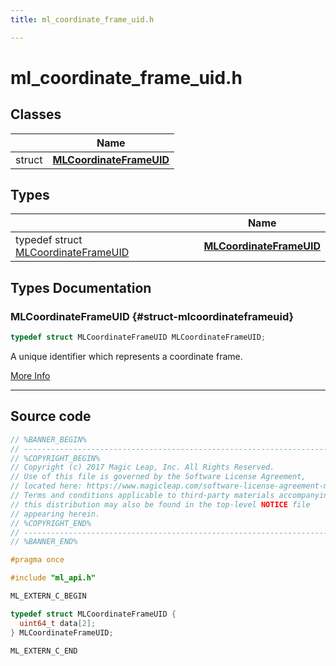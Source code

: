 ```yaml
---
title: ml_coordinate_frame_uid.h

---
```


# ml_coordinate_frame_uid.h



## Classes

|                | Name           |
| -------------- | -------------- |
| struct | **[MLCoordinateFrameUID](/versioned_docs/version-31-Aug-2023/api-ref/api/Modules/group___perception/struct_m_l_coordinate_frame_u_i_d.md)**  |

## Types

|                | Name           |
| -------------- | -------------- |
| typedef struct [MLCoordinateFrameUID](/versioned_docs/version-31-Aug-2023/api-ref/api/Modules/group___perception/struct_m_l_coordinate_frame_u_i_d.md) | **[MLCoordinateFrameUID](/versioned_docs/version-31-Aug-2023/api-ref/api/Modules/group___perception/group___perception.md#struct-mlcoordinateframeuid)**  |


## Types Documentation

### MLCoordinateFrameUID {#struct-mlcoordinateframeuid}

```cpp
typedef struct MLCoordinateFrameUID MLCoordinateFrameUID;
```


A unique identifier which represents a coordinate frame. 



[More Info](/versioned_docs/version-31-Aug-2023/api-ref/api/Modules/group___perception/struct_m_l_coordinate_frame_u_i_d.md)



-----------




## Source code

```cpp
// %BANNER_BEGIN%
// ---------------------------------------------------------------------
// %COPYRIGHT_BEGIN%
// Copyright (c) 2017 Magic Leap, Inc. All Rights Reserved.
// Use of this file is governed by the Software License Agreement,
// located here: https://www.magicleap.com/software-license-agreement-ml2
// Terms and conditions applicable to third-party materials accompanying
// this distribution may also be found in the top-level NOTICE file
// appearing herein.
// %COPYRIGHT_END%
// ---------------------------------------------------------------------
// %BANNER_END%

#pragma once

#include "ml_api.h"

ML_EXTERN_C_BEGIN

typedef struct MLCoordinateFrameUID {
  uint64_t data[2];
} MLCoordinateFrameUID;

ML_EXTERN_C_END
```




